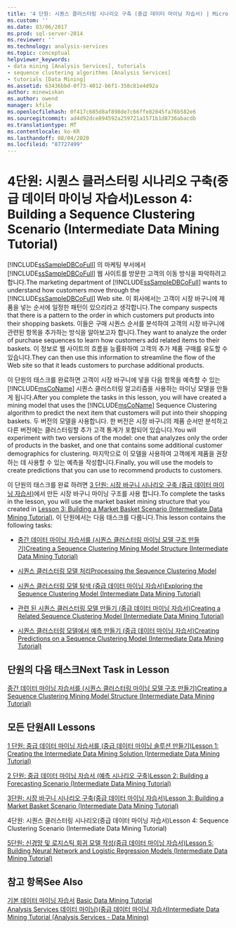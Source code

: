 ```yaml
---
title: '4 단원: 시퀀스 클러스터링 시나리오 구축 (중급 데이터 마이닝 자습서) | Microsoft Docs'
ms.custom: ''
ms.date: 03/06/2017
ms.prod: sql-server-2014
ms.reviewer: ''
ms.technology: analysis-services
ms.topic: conceptual
helpviewer_keywords:
- data mining [Analysis Services], tutorials
- sequence clustering algorithms [Analysis Services]
- tutorials [Data Mining]
ms.assetid: 63436bbd-0f73-4012-b6f1-358c81e4d92a
author: minewiskan
ms.author: owend
manager: kfile
ms.openlocfilehash: 0f417c685d8af898de7c66ffe82045fa76b582e6
ms.sourcegitcommit: ad4d92dce894592a259721a1571b1d8736abacdb
ms.translationtype: MT
ms.contentlocale: ko-KR
ms.lasthandoff: 08/04/2020
ms.locfileid: "87727499"
---
```

# <a name="lesson-4-building-a-sequence-clustering-scenario-intermediate-data-mining-tutorial"></a><span data-ttu-id="40bf1-102">4단원: 시퀀스 클러스터링 시나리오 구축(중급 데이터 마이닝 자습서)</span><span class="sxs-lookup"><span data-stu-id="40bf1-102">Lesson 4: Building a Sequence Clustering Scenario (Intermediate Data Mining Tutorial)</span></span>
  <span data-ttu-id="40bf1-103">[!INCLUDE[ssSampleDBCoFull](../includes/sssampledbcofull-md.md)] 의 마케팅 부서에서 [!INCLUDE[ssSampleDBCoFull](../includes/sssampledbcofull-md.md)] 웹 사이트를 방문한 고객의 이동 방식을 파악하려고 합니다.</span><span class="sxs-lookup"><span data-stu-id="40bf1-103">The marketing department of [!INCLUDE[ssSampleDBCoFull](../includes/sssampledbcofull-md.md)] wants to understand how customers move through the [!INCLUDE[ssSampleDBCoFull](../includes/sssampledbcofull-md.md)] Web site.</span></span> <span data-ttu-id="40bf1-104">이 회사에서는 고객이 시장 바구니에 제품을 넣는 순서에 일정한 패턴이 있으리라고 생각합니다.</span><span class="sxs-lookup"><span data-stu-id="40bf1-104">The company suspects that there is a pattern to the order in which customers put products into their shopping baskets.</span></span> <span data-ttu-id="40bf1-105">이들은 구매 시퀀스 순서를 분석하여 고객의 시장 바구니에 관련된 항목을 추가하는 방식을 알아보고자 합니다.</span><span class="sxs-lookup"><span data-stu-id="40bf1-105">They want to analyze the order of purchase sequences to learn how customers add related items to their baskets.</span></span> <span data-ttu-id="40bf1-106">이 정보로 웹 사이트의 흐름을 능률화하여 고객의 추가 제품 구매를 유도할 수 있습니다.</span><span class="sxs-lookup"><span data-stu-id="40bf1-106">They can then use this information to streamline the flow of the Web site so that it leads customers to purchase additional products.</span></span>  
  
 <span data-ttu-id="40bf1-107">이 단원의 태스크를 완료하면 고객이 시장 바구니에 넣을 다음 항목을 예측할 수 있는 [!INCLUDE[msCoName](../includes/msconame-md.md)] 시퀀스 클러스터링 알고리즘을 사용하는 마이닝 모델을 만들게 됩니다.</span><span class="sxs-lookup"><span data-stu-id="40bf1-107">After you complete the tasks in this lesson, you will have created a mining model that uses the [!INCLUDE[msCoName](../includes/msconame-md.md)] Sequence Clustering algorithm to predict the next item that customers will put into their shopping baskets.</span></span> <span data-ttu-id="40bf1-108">두 버전의 모델을 사용합니다. 한 버전은 시장 바구니의 제품 순서만 분석하고 다른 버전에는 클러스터링할 추가 고객 통계가 포함되어 있습니다.</span><span class="sxs-lookup"><span data-stu-id="40bf1-108">You will experiment with two versions of the model: one that analyzes only the order of products in the basket, and one that contains some additional customer demographics for clustering.</span></span> <span data-ttu-id="40bf1-109">마지막으로 이 모델을 사용하여 고객에게 제품을 권장하는 데 사용할 수 있는 예측을 작성합니다.</span><span class="sxs-lookup"><span data-stu-id="40bf1-109">Finally, you will use the models to create predictions that you can use to recommend products to customers.</span></span>  
  
 <span data-ttu-id="40bf1-110">이 단원의 태스크를 완료 하려면 [3 단원: 시장 바구니 시나리오 구축 &#40;중급 데이터 마이닝 자습서&#41;](../../2014/tutorials/lesson-3-building-a-market-basket-scenario-intermediate-data-mining-tutorial.md)에서 만든 시장 바구니 마이닝 구조를 사용 합니다.</span><span class="sxs-lookup"><span data-stu-id="40bf1-110">To complete the tasks in the lesson, you will use the market basket mining structure that you created in [Lesson 3: Building a Market Basket Scenario &#40;Intermediate Data Mining Tutorial&#41;](../../2014/tutorials/lesson-3-building-a-market-basket-scenario-intermediate-data-mining-tutorial.md).</span></span> <span data-ttu-id="40bf1-111">이 단원에서는 다음 태스크를 다룹니다.</span><span class="sxs-lookup"><span data-stu-id="40bf1-111">This lesson contains the following tasks:</span></span>  
  
-   [<span data-ttu-id="40bf1-112">중간 데이터 마이닝 자습서를 &#40;시퀀스 클러스터링 마이닝 모델 구조 만들기&#41;</span><span class="sxs-lookup"><span data-stu-id="40bf1-112">Creating a Sequence Clustering Mining Model Structure &#40;Intermediate Data Mining Tutorial&#41;</span></span>](../../2014/tutorials/create-sequence-clustering-mining-model-intermediate-data-mining.md)  
  
-   [<span data-ttu-id="40bf1-113">시퀀스 클러스터링 모델 처리</span><span class="sxs-lookup"><span data-stu-id="40bf1-113">Processing the Sequence Clustering Model</span></span>](../../2014/tutorials/processing-the-sequence-clustering-model.md)  
  
-   [<span data-ttu-id="40bf1-114">시퀀스 클러스터링 모델 탐색 &#40;중급 데이터 마이닝 자습서&#41;</span><span class="sxs-lookup"><span data-stu-id="40bf1-114">Exploring the Sequence Clustering Model &#40;Intermediate Data Mining Tutorial&#41;</span></span>](../../2014/tutorials/exploring-the-sequence-clustering-model-intermediate-data-mining-tutorial.md)  
  
-   [<span data-ttu-id="40bf1-115">관련 된 시퀀스 클러스터링 모델 만들기 &#40;중급 데이터 마이닝 자습서&#41;</span><span class="sxs-lookup"><span data-stu-id="40bf1-115">Creating a Related Sequence Clustering Model &#40;Intermediate Data Mining Tutorial&#41;</span></span>](../../2014/tutorials/creating-a-related-sequence-clustering-model-intermediate-data-mining-tutorial.md)  
  
-   [<span data-ttu-id="40bf1-116">시퀀스 클러스터링 모델에서 예측 만들기 &#40;중급 데이터 마이닝 자습서&#41;</span><span class="sxs-lookup"><span data-stu-id="40bf1-116">Creating Predictions on a Sequence Clustering Model &#40;Intermediate Data Mining Tutorial&#41;</span></span>](../../2014/tutorials/create-predictions-on-model-intermediate-data-mining-tutorial.md)  
  
## <a name="next-task-in-lesson"></a><span data-ttu-id="40bf1-117">단원의 다음 태스크</span><span class="sxs-lookup"><span data-stu-id="40bf1-117">Next Task in Lesson</span></span>  
 [<span data-ttu-id="40bf1-118">중간 데이터 마이닝 자습서를 &#40;시퀀스 클러스터링 마이닝 모델 구조 만들기&#41;</span><span class="sxs-lookup"><span data-stu-id="40bf1-118">Creating a Sequence Clustering Mining Model Structure &#40;Intermediate Data Mining Tutorial&#41;</span></span>](../../2014/tutorials/create-sequence-clustering-mining-model-intermediate-data-mining.md)  
  
## <a name="all-lessons"></a><span data-ttu-id="40bf1-119">모든 단원</span><span class="sxs-lookup"><span data-stu-id="40bf1-119">All Lessons</span></span>  
 [<span data-ttu-id="40bf1-120">1 단원: 중급 데이터 마이닝 자습서를 &#40;중급 데이터 마이닝 솔루션 만들기&#41;</span><span class="sxs-lookup"><span data-stu-id="40bf1-120">Lesson 1: Creating the Intermediate Data Mining Solution &#40;Intermediate Data Mining Tutorial&#41;</span></span>](../../2014/tutorials/lesson-1-create-solution-intermediate-data-mining-tutorial.md)  
  
 [<span data-ttu-id="40bf1-121">2 단원: 중급 데이터 마이닝 자습서 &#40;예측 시나리오 구축&#41;</span><span class="sxs-lookup"><span data-stu-id="40bf1-121">Lesson 2: Building a Forecasting Scenario &#40;Intermediate Data Mining Tutorial&#41;</span></span>](../../2014/tutorials/lesson-2-building-a-forecasting-scenario-intermediate-data-mining-tutorial.md)  
  
 [<span data-ttu-id="40bf1-122">3단원: 시장 바구니 시나리오 구축&#40;중급 데이터 마이닝 자습서&#41;</span><span class="sxs-lookup"><span data-stu-id="40bf1-122">Lesson 3: Building a Market Basket Scenario &#40;Intermediate Data Mining Tutorial&#41;</span></span>](../../2014/tutorials/lesson-3-building-a-market-basket-scenario-intermediate-data-mining-tutorial.md)  
  
 <span data-ttu-id="40bf1-123">4단원: 시퀀스 클러스터링 시나리오(중급 데이터 마이닝 자습서)</span><span class="sxs-lookup"><span data-stu-id="40bf1-123">Lesson 4: Sequence Clustering Scenario (Intermediate Data Mining Tutorial)</span></span>  
  
 [<span data-ttu-id="40bf1-124">5단원: 신경망 및 로지스틱 회귀 모델 작성&#40;중급 데이터 마이닝 자습서&#41;</span><span class="sxs-lookup"><span data-stu-id="40bf1-124">Lesson 5: Building Neural Network and Logistic Regression Models &#40;Intermediate Data Mining Tutorial&#41;</span></span>](../../2014/tutorials/lesson-5-build-models-intermediate-data-mining-tutorial.md)  
  
## <a name="see-also"></a><span data-ttu-id="40bf1-125">참고 항목</span><span class="sxs-lookup"><span data-stu-id="40bf1-125">See Also</span></span>  
 <span data-ttu-id="40bf1-126">[기본 데이터 마이닝 자습서](../../2014/tutorials/basic-data-mining-tutorial.md) </span><span class="sxs-lookup"><span data-stu-id="40bf1-126">[Basic Data Mining Tutorial](../../2014/tutorials/basic-data-mining-tutorial.md) </span></span>  
 [<span data-ttu-id="40bf1-127">Analysis Services 데이터 마이닝&#41;&#40;중급 데이터 마이닝 자습서</span><span class="sxs-lookup"><span data-stu-id="40bf1-127">Intermediate Data Mining Tutorial &#40;Analysis Services - Data Mining&#41;</span></span>](../../2014/tutorials/intermediate-data-mining-tutorial-analysis-services-data-mining.md)  
  
  

